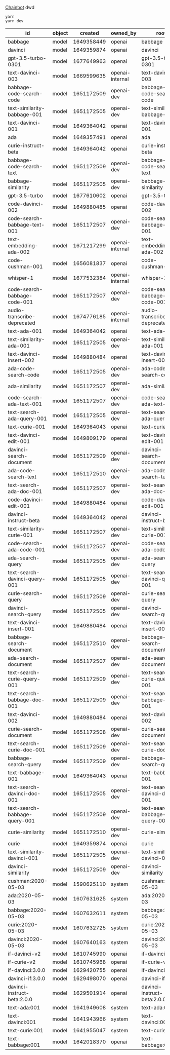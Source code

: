 [Chainbot](https://chainbot.chaincuet.com/)
dwd
```
yarn
yarn dev
```

| id                            | object | created    | owned_by        | root                          |
|-------------------------------|--------|------------|-----------------|-------------------------------|
| babbage                       | model  | 1649358449 | openai          | babbage                       |
| davinci                       | model  | 1649359874 | openai          | davinci                       |
| gpt-3.5-turbo-0301            | model  | 1677649963 | openai          | gpt-3.5-turbo-0301            |
| text-davinci-003              | model  | 1669599635 | openai-internal | text-davinci-003              |
| babbage-code-search-code      | model  | 1651172509 | openai-dev      | babbage-code-search-code      |
| text-similarity-babbage-001   | model  | 1651172505 | openai-dev      | text-similarity-babbage-001   |
| text-davinci-001              | model  | 1649364042 | openai          | text-davinci-001              |
| ada                           | model  | 1649357491 | openai          | ada                           |
| curie-instruct-beta           | model  | 1649364042 | openai          | curie-instruct-beta           |
| babbage-code-search-text      | model  | 1651172509 | openai-dev      | babbage-code-search-text      |
| babbage-similarity            | model  | 1651172505 | openai-dev      | babbage-similarity            |
| gpt-3.5-turbo                 | model  | 1677610602 | openai          | gpt-3.5-turbo                 |
| code-davinci-002              | model  | 1649880485 | openai          | code-davinci-002              |
| code-search-babbage-text-001  | model  | 1651172507 | openai-dev      | code-search-babbage-text-001  |
| text-embedding-ada-002        | model  | 1671217299 | openai-internal | text-embedding-ada-002        |
| code-cushman-001              | model  | 1656081837 | openai          | code-cushman-001              |
| whisper-1                     | model  | 1677532384 | openai-internal | whisper-1                     |
| code-search-babbage-code-001  | model  | 1651172507 | openai-dev      | code-search-babbage-code-001  |
| audio-transcribe-deprecated   | model  | 1674776185 | openai-internal | audio-transcribe-deprecated   |
| text-ada-001                  | model  | 1649364042 | openai          | text-ada-001                  |
| text-similarity-ada-001       | model  | 1651172505 | openai-dev      | text-similarity-ada-001       |
| text-davinci-insert-002       | model  | 1649880484 | openai          | text-davinci-insert-002       |
| ada-code-search-code          | model  | 1651172505 | openai-dev      | ada-code-search-code          |
| ada-similarity                | model  | 1651172507 | openai-dev      | ada-similarity                |
| code-search-ada-text-001      | model  | 1651172507 | openai-dev      | code-search-ada-text-001      |
| text-search-ada-query-001     | model  | 1651172505 | openai-dev      | text-search-ada-query-001     |
| text-curie-001                | model  | 1649364043 | openai          | text-curie-001                |
| text-davinci-edit-001         | model  | 1649809179 | openai          | text-davinci-edit-001         |
| davinci-search-document       | model  | 1651172509 | openai-dev      | davinci-search-document       |
| ada-code-search-text          | model  | 1651172510 | openai-dev      | ada-code-search-text          |
| text-search-ada-doc-001       | model  | 1651172507 | openai-dev      | text-search-ada-doc-001       |
| code-davinci-edit-001         | model  | 1649880484 | openai          | code-davinci-edit-001         |
| davinci-instruct-beta         | model  | 1649364042 | openai          | davinci-instruct-beta         |
| text-similarity-curie-001     | model  | 1651172507 | openai-dev      | text-similarity-curie-001     |
| code-search-ada-code-001      | model  | 1651172507 | openai-dev      | code-search-ada-code-001      |
| ada-search-query              | model  | 1651172505 | openai-dev      | ada-search-query              |
| text-search-davinci-query-001 | model  | 1651172505 | openai-dev      | text-search-davinci-query-001 |
| curie-search-query            | model  | 1651172509 | openai-dev      | curie-search-query            |
| davinci-search-query          | model  | 1651172505 | openai-dev      | davinci-search-query          |
| text-davinci-insert-001       | model  | 1649880484 | openai          | text-davinci-insert-001       |
| babbage-search-document       | model  | 1651172510 | openai-dev      | babbage-search-document       |
| ada-search-document           | model  | 1651172507 | openai-dev      | ada-search-document           |
| text-search-curie-query-001   | model  | 1651172509 | openai-dev      | text-search-curie-query-001   |
| text-search-babbage-doc-001   | model  | 1651172509 | openai-dev      | text-search-babbage-doc-001   |
| text-davinci-002              | model  | 1649880484 | openai          | text-davinci-002              |
| curie-search-document         | model  | 1651172508 | openai-dev      | curie-search-document         |
| text-search-curie-doc-001     | model  | 1651172509 | openai-dev      | text-search-curie-doc-001     |
| babbage-search-query          | model  | 1651172509 | openai-dev      | babbage-search-query          |
| text-babbage-001              | model  | 1649364043 | openai          | text-babbage-001              |
| text-search-davinci-doc-001   | model  | 1651172505 | openai-dev      | text-search-davinci-doc-001   |
| text-search-babbage-query-001 | model  | 1651172509 | openai-dev      | text-search-babbage-query-001 |
| curie-similarity              | model  | 1651172510 | openai-dev      | curie-similarity              |
| curie                         | model  | 1649359874 | openai          | curie                         |
| text-similarity-davinci-001   | model  | 1651172505 | openai-dev      | text-similarity-davinci-001   |
| davinci-similarity            | model  | 1651172509 | openai-dev      | davinci-similarity            |
| cushman:2020-05-03            | model  | 1590625110 | system          | cushman:2020-05-03            |
| ada:2020-05-03                | model  | 1607631625 | system          | ada:2020-05-03                |
| babbage:2020-05-03            | model  | 1607632611 | system          | babbage:2020-05-03            |
| curie:2020-05-03              | model  | 1607632725 | system          | curie:2020-05-03              |
| davinci:2020-05-03            | model  | 1607640163 | system          | davinci:2020-05-03            |
| if-davinci-v2                 | model  | 1610745990 | openai          | if-davinci-v2                 |
| if-curie-v2                   | model  | 1610745968 | openai          | if-curie-v2                   |
| if-davinci:3.0.0              | model  | 1629420755 | openai          | if-davinci:3.0.0              |
| davinci-if:3.0.0              | model  | 1629498070 | openai          | davinci-if:3.0.0              |
| davinci-instruct-beta:2.0.0   | model  | 1629501914 | openai          | davinci-instruct-beta:2.0.0   |
| text-ada:001                  | model  | 1641949608 | system          | text-ada:001                  |
| text-davinci:001              | model  | 1641943966 | system          | text-davinci:001              |
| text-curie:001                | model  | 1641955047 | system          | text-curie:001                |
| text-babbage:001              | model  | 1642018370 | openai          | text-babbage:001              |

